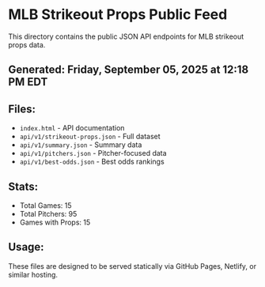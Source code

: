 # MLB Strikeout Props Public Feed

This directory contains the public JSON API endpoints for MLB strikeout props data.

## Generated: Friday, September 05, 2025 at 12:18 PM EDT

## Files:
- `index.html` - API documentation
- `api/v1/strikeout-props.json` - Full dataset
- `api/v1/summary.json` - Summary data
- `api/v1/pitchers.json` - Pitcher-focused data  
- `api/v1/best-odds.json` - Best odds rankings

## Stats:
- Total Games: 15
- Total Pitchers: 95
- Games with Props: 15

## Usage:
These files are designed to be served statically via GitHub Pages, Netlify, or similar hosting.
